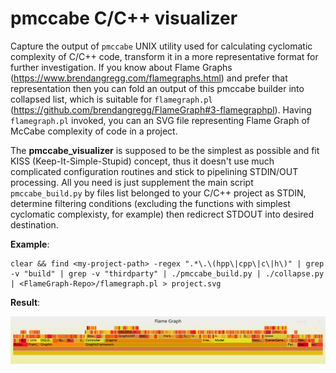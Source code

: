 # pmccabe C/C++ visualizer
Capture the output of  `pmccabe` UNIX utility used for calculating cyclomatic complexity of C/C++ code, transform it in a more representative format for further investigation.
If you know about Flame Graphs (https://www.brendangregg.com/flamegraphs.html) and prefer that representation then you can fold an output of this pmccabe builder into collapsed list, which is suitable for `flamegraph.pl` (https://github.com/brendangregg/FlameGraph#3-flamegraphpl). Having `flamegraph.pl` invoked, you can an SVG file representing Flame Graph of McCabe complexity of code in a project.

The **pmccabe_visualizer** is supposed to be the simplest as possible and fit KISS (Keep-It-Simple-Stupid) concept, thus it doesn't use much complicated configuration routines and stick to pipelining STDIN/OUT processing.
All you need is just supplement the main script `pmccabe_build.py` by files list belonged to your C/C++ project as STDIN, determine filtering conditions (excluding the functions with simplest cyclomatic complexisty, for example) then redicrect STDOUT  into desired destination.

**Example**:

```
clear && find <my-project-path> -regex ".*\.\(hpp\|cpp\|c\|h\)" | grep -v "build" | grep -v "thirdparty" | ./pmccabe_build.py | ./collapse.py | <FlameGraph-Repo>/flamegraph.pl > project.svg
```

**Result**:

![alt text](https://github.com/SergeyIvanov87/pmccabe_visualizer/blob/main/test.svg?raw=true)
